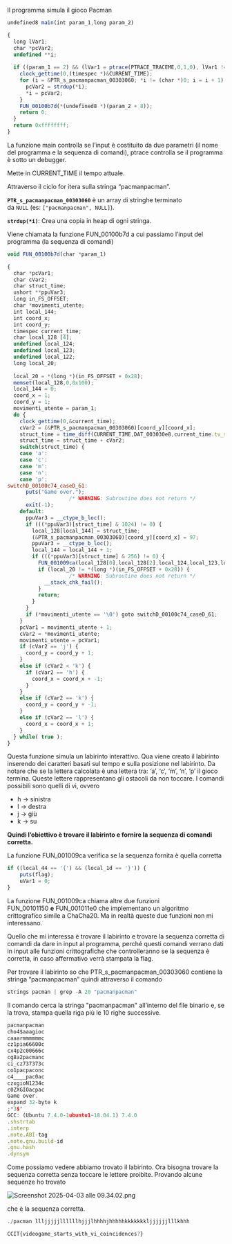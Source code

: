 Il programma simula il gioco Pacman

```jsx
undefined8 main(int param_1,long param_2)

{
  long lVar1;
  char *pcVar2;
  undefined **i;
  
  if ((param_1 == 2) && (lVar1 = ptrace(PTRACE_TRACEME,0,1,0), lVar1 != -1)) {
    clock_gettime(0,(timespec *)&CURRENT_TIME);
    for (i = &PTR_s_pacmanpacman_00303060; *i != (char *)0; i = i + 1) {
      pcVar2 = strdup(*i);
      *i = pcVar2;
    }
    FUN_00100b7d(*(undefined8 *)(param_2 + 8));
    return 0;
  }
  return 0xffffffff;
}
```

La funzione main controlla se l’input è costituito da due parametri (il nome del programma e la sequenza di comandi), ptrace controlla se il programma è sotto un debugger.

Mette in CURRENT_TIME il tempo attuale.

Attraverso il ciclo for itera sulla stringa “pacmanpacman”. 

**`PTR_s_pacmanpacman_00303060`** è un array di stringhe terminato da `NULL` (es: `["pacmanpacman", NULL]`).

**`strdup(*i)`**: Crea una copia in heap di ogni stringa.

Viene chiamata la funzione FUN_00100b7d a cui passiamo l’input del programma (la sequenza di comandi)

```jsx
void FUN_00100b7d(char *param_1)

{
  char *pcVar1;
  char cVar2;
  char struct_time;
  ushort **ppuVar3;
  long in_FS_OFFSET;
  char *movimenti_utente;
  int local_144;
  int coord_x;
  int coord_y;
  timespec current_time;
  char local_128 [4];
  undefined local_124;
  undefined local_123;
  undefined local_122;
  long local_20;
  
  local_20 = *(long *)(in_FS_OFFSET + 0x28);
  memset(local_128,0,0x100);
  local_144 = 0;
  coord_x = 1;
  coord_y = 1;
  movimenti_utente = param_1;
  do {
    clock_gettime(0,&current_time);
    cVar2 = (&PTR_s_pacmanpacman_00303060)[coord_y][coord_x];
    struct_time = time_diff(CURRENT_TIME,DAT_003030e8,current_time.tv_sec,current_time.tv_nsec);
    struct_time = struct_time + cVar2;
    switch(struct_time) {
    case 'a':
    case 'c':
    case 'm':
    case 'n':
    case 'p':
switchD_00100c74_caseD_61:
      puts("Game over.");
                    /* WARNING: Subroutine does not return */
      exit(-1);
    default:
      ppuVar3 = __ctype_b_loc();
      if (((*ppuVar3)[struct_time] & 1024) != 0) {
        local_128[local_144] = struct_time;
        (&PTR_s_pacmanpacman_00303060)[coord_y][coord_x] = 97;
        ppuVar3 = __ctype_b_loc();
        local_144 = local_144 + 1;
        if (((*ppuVar3)[struct_time] & 256) != 0) {
          FUN_001009ca(local_128[0],local_128[2],local_124,local_123,local_122);
          if (local_20 != *(long *)(in_FS_OFFSET + 0x28)) {
                    /* WARNING: Subroutine does not return */
            __stack_chk_fail();
          }
          return;
        }
      }
      if (*movimenti_utente == '\0') goto switchD_00100c74_caseD_61;
    }
    pcVar1 = movimenti_utente + 1;
    cVar2 = *movimenti_utente;
    movimenti_utente = pcVar1;
    if (cVar2 == 'j') {
      coord_y = coord_y + 1;
    }
    else if (cVar2 < 'k') {
      if (cVar2 == 'h') {
        coord_x = coord_x + -1;
      }
    }
    else if (cVar2 == 'k') {
      coord_y = coord_y + -1;
    }
    else if (cVar2 == 'l') {
      coord_x = coord_x + 1;
    }
  } while( true );
}
```

Questa funzione simula un labirinto interattivo. Qua viene creato il labirinto inserendo dei caratteri basati sul tempo e sulla posizione nel labirinto. Da notare che se la lettera calcolata è una lettera tra: ‘a’, ‘c’, ‘m’, ‘n’, ‘p’ il gioco termina. Queste lettere rappresentano gli ostacoli da non toccare. I comandi possibili sono quelli di vi, ovvero

- h → sinistra
- l → destra
- j → giù
- k → su

**Quindi l’obiettivo è trovare il labirinto e fornire la sequenza di comandi corretta.**

La funzione FUN_001009ca verifica se la sequenza fornita è quella corretta

```jsx
if ((local_44 == '{') && (local_1d == '}')) {
	puts(flag);
	uVar1 = 0;
}
```

La funzione FUN_001009ca chiama altre due funzioni FUN_00101150 **e** FUN_001011e0 che implementano un algoritmo crittografico simile a ChaCha20. Ma in realtà queste due funzioni non mi interessano.

Quello che mi interessa è trovare il labirinto e trovare la sequenza corretta di comandi da dare in input al programma, perché questi comandi verrano dati in input alle funzioni crittografiche che controlleranno se la sequenza è corretta, in caso affermativo verrà stampata la flag.

Per trovare il labirinto so che PTR_s_pacmanpacman_00303060 contiene la stringa “pacmanpacman” quindi attraverso il comando

```jsx
strings pacman | grep -A 20 "pacmanpacman"
```

Il comando cerca la stringa "pacmanpacman" all’interno del file binario e, se la trova, stampa quella riga più le 10 righe successive.

```jsx
pacmanpacman
cho4$aaagioc
caaarmmmmmmc
cz1pia66600c
cx4p2c00666c
cg8a2pacmanc
ci_cz737373c
co1pacpaconc
c4____pac0ac
czxgioN1234c
c0ZXGIOacpac
Game over.
expand 32-byte k
;*3$"
GCC: (Ubuntu 7.4.0-1ubuntu1~18.04.1) 7.4.0
.shstrtab
.interp
.note.ABI-tag
.note.gnu.build-id
.gnu.hash
.dynsym
```

Come possiamo vedere abbiamo trovato il labirinto. Ora bisogna trovare la sequenza corretta senza toccare le lettere proibite. Provando alcune sequenze ho trovato

![Screenshot 2025-04-03 alle 09.34.02.png](attachment:0a57ec44-ceb1-44aa-86b2-47fd0bc543a4:Screenshot_2025-04-03_alle_09.34.02.png)

che è la sequenza corretta.

```jsx
./pacman llljjjjjllllllhjjjlhhhhjhhhhhkkkkkkkljjjjjjlllkhhh

CCIT{videogame_starts_with_vi_coincidences?}
```